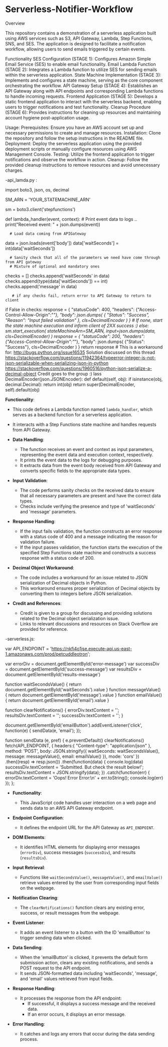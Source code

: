 # Serverless-Notifier-Workflow

Overview

This repository contains a demonstration of a serverless application built using AWS services such as S3, API Gateway, Lambda, Step Functions, SNS, and SES. The application is designed to facilitate a notification workflow, allowing users to send emails triggered by certain events.

Functionality
    SES Configuration (STAGE 1): Configures Amazon Simple Email Service (SES) to enable email functionality.
    Email Lambda Function (STAGE 2): Integrates a Lambda function to utilize SES for sending emails within the serverless application.
    State Machine Implementation (STAGE 3): Implements and configures a state machine, serving as the core component orchestrating the workflow.
    API Gateway Setup (STAGE 4): Establishes an API Gateway along with API endpoints and corresponding Lambda functions to handle incoming requests.
    Frontend Application (STAGE 5): Develops a static frontend application to interact with the serverless backend, enabling users to trigger notifications and test functionality.
    Cleanup Procedure (STAGE 6): Provides instructions for cleaning up resources and maintaining account hygiene post-application usage.

Usage:
    Prerequisites: Ensure you have an AWS account set up and necessary permissions to create and manage resources.
    Installation: Clone the repository and follow the setup instructions in the README file.
    Deployment: Deploy the serverless application using the provided deployment scripts or manually configure resources using AWS Management Console.
    Testing: Utilize the frontend application to trigger notifications and observe the workflow in action.
    Cleanup: Follow the provided cleanup instructions to remove resources and avoid unnecessary charges.

-api_lamda.py :

   import boto3, json, os, decimal

  SM_ARN = 'YOUR_STATEMACHINE_ARN'

  sm = boto3.client('stepfunctions')

  def lambda_handler(event, context):
      # Print event data to logs .. 
      print("Received event: " + json.dumps(event))

      # Load data coming from APIGateway
   data = json.loads(event['body'])
   data['waitSeconds'] = int(data['waitSeconds'])
    
      # Sanity check that all of the parameters we need have come through from API gateway
      # Mixture of optional and mandatory ones
   checks = []
   checks.append('waitSeconds' in data)
   checks.append(type(data['waitSeconds']) == int)
   checks.append('message' in data)

       # if any checks fail, return error to API Gateway to return to client
   if False in checks:
       response = {
            "statusCode": 400,
           "headers": {"Access-Control-Allow-Origin":"*"},
            "body": json.dumps( { "Status": "Success", "Reason": "Input failed validation" }, cls=DecimalEncoder )
       }
       # If none, start the state machine execution and inform client of 2XX success :)
   else: 
       sm.start_execution( stateMachineArn=SM_ARN, input=json.dumps(data, cls=DecimalEncoder) )
       response = {
            "statusCode": 200,
           "headers": {"Access-Control-Allow-Origin":"*"},
           "body": json.dumps( {"Status": "Success"}, cls=DecimalEncoder )
       }
   return response
    # This is a workaround for: http://bugs.python.org/issue16535
 Solution discussed on this thread https://stackoverflow.com/questions/11942364/typeerror-integer-is-not-json-serializable-when-serializing-json-in-python
 https://stackoverflow.com/questions/1960516/python-json-serialize-a-decimal-object
 Credit goes to the group :)
lass DecimalEncoder(json.JSONEncoder):
   def default(self, obj):
       if isinstance(obj, decimal.Decimal):
            return int(obj)
       return super(DecimalEncoder, self).default(obj)
   
 
**Functionality**:
  - This code defines a Lambda function named `lambda_handler`, which serves as a backend function for a serverless application.
  - It interacts with a Step Functions state machine and handles requests from API Gateway.

- **Data Handling**:
  - The function receives an event and context as input parameters, representing the event data and execution context, respectively.
  - It prints the event data to the logs for debugging purposes.
  - It extracts data from the event body received from API Gateway and converts specific fields to the appropriate data types.

- **Input Validation**:
  - The code performs sanity checks on the received data to ensure that all necessary parameters are present and have the correct data types.
  - Checks include verifying the presence and type of 'waitSeconds' and 'message' parameters.

- **Response Handling**:
  - If the input fails validation, the function constructs an error response with a status code of 400 and a message indicating the reason for validation failure.
  - If the input passes validation, the function starts the execution of the specified Step Functions state machine and constructs a success response with a status code of 200.

- **Decimal Object Workaround**:
  - The code includes a workaround for an issue related to JSON serialization of Decimal objects in Python.
  - This workaround ensures proper serialization of Decimal objects by converting them to integers before JSON serialization.

- **Credit and References**:
  - Credit is given to a group for discussing and providing solutions related to the Decimal object serialization issue.
  - Links to relevant discussions and resources on Stack Overflow are provided for reference.
 

 -serverless.js:

    
var API_ENDPOINT = 'https://nkfi4o1jse.execute-api.us-east-1.amazonaws.com/prod/petcuddleotron';


var errorDiv = document.getElementById('error-message')
var successDiv = document.getElementById('success-message')
var resultsDiv = document.getElementById('results-message')


function waitSecondsValue() { return document.getElementById('waitSeconds').value }
function messageValue() { return document.getElementById('message').value }
function emailValue() { return document.getElementById('email').value }

function clearNotifications() {
    errorDiv.textContent = '';
    resultsDiv.textContent = '';
    successDiv.textContent = '';
}


document.getElementById('emailButton').addEventListener('click', function(e) { sendData(e, 'email'); });

function sendData (e, pref) {
    e.preventDefault()
    clearNotifications()
    fetch(API_ENDPOINT, {
        headers:{
            "Content-type": "application/json"
        },
        method: 'POST',
        body: JSON.stringify({
            waitSeconds: waitSecondsValue(),
            message: messageValue(),
            email: emailValue()
        }),
        mode: 'cors'
    })
    .then((resp) => resp.json())
    .then(function(data) {
        console.log(data)
        successDiv.textContent = 'Submitted. But check the result below!';
        resultsDiv.textContent = JSON.stringify(data);
    })
    .catch(function(err) {
        errorDiv.textContent = 'Oops! Error Error:\n' + err.toString();
        console.log(err)
    });
};

- **Functionality**:
  - This JavaScript code handles user interaction on a web page and sends data to an AWS API Gateway endpoint.

- **Endpoint Configuration**:
  - It defines the endpoint URL for the API Gateway as `API_ENDPOINT`.

- **DOM Elements**:
  - It identifies HTML elements for displaying error messages (`errorDiv`), success messages (`successDiv`), and results (`resultsDiv`).

- **Input Retrieval**:
  - Functions like `waitSecondsValue()`, `messageValue()`, and `emailValue()` retrieve values entered by the user from corresponding input fields on the webpage.

- **Notification Clearing**:
  - The `clearNotifications()` function clears any existing error, success, or result messages from the webpage.

- **Event Listener**:
  - It adds an event listener to a button with the ID 'emailButton' to trigger sending data when clicked.

- **Data Sending**:
  - When the 'emailButton' is clicked, it prevents the default form submission action, clears any existing notifications, and sends a POST request to the API endpoint.
  - It sends JSON-formatted data including 'waitSeconds', 'message', and 'email' values retrieved from input fields.

- **Response Handling**:
  - It processes the response from the API endpoint:
    - If successful, it displays a success message and the received data.
    - If an error occurs, it displays an error message.

- **Error Handling**:
  - It catches and logs any errors that occur during the data sending process.



 

